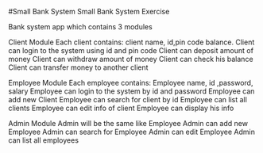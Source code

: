 #Small Bank System
Small Bank System Exercise 

Bank system app which contains 3 modules

Client Module
Each client contains: client name, id,pin code balance.
Client can login to the system using id and pin code
Client can deposit amount of money 
Client can withdraw amount of money
Client can check his balance
Client can transfer money to another client


Employee Module
Each employee contains: Employee name, id ,password, salary
Employee can login to the system by id and password
Employee can add new Client
Employee can search for client by id
Employee can list all clients
Employee can edit info of client
Employee can display his info


Admin Module
Admin will be the same like Employee
Admin can add new Employee
Admin can search for Employee
Admin can edit Employee
Admin can list all employees
